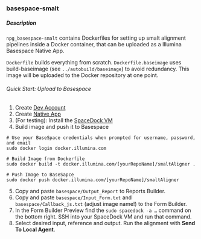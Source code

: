 ### basespace-smalt

##### Description
`npg_basespace-smalt` contains Dockerfiles for setting up smalt alignment pipelines inside a Docker container, that can be uploaded as a Illumina Basespace Native App.

`Dockerfile` builds everything from scratch.
`Dockerfile.baseimage` uses build-baseimage (see `../autobuild/baseimage`) to avoid redundancy. This image will be uploaded to the Docker repository at one point.

###### Quick Start: Upload to Basespace
1. Create [Dev Account](https://developer.basespace.illumina.com/)
2. Create [Native App](https://developer.basespace.illumina.com/apps/new)
3. (For testing): Install the [SpaceDock VM](https://developer.basespace.illumina.com/docs/content/documentation/native-apps/setup-dev-environment#Instructions_for_Mac_or_Linux)
4. Build image and push it to Basespace
```
# Use your BaseSpace credentials when prompted for username, password, and email
sudo docker login docker.illumina.com

# Build Image from Dockerfile
sudo docker build -t docker.illumina.com/[yourRepoName]/smaltAligner .

# Push Image to BaseSapce
sudo docker push docker.illumina.com/[yourRepoName]/smaltAligner
```

5. Copy and paste `basespace/Output_Report` to Reports Builder.
6. Copy and paste `basespace/Input_Form.txt` and `basespace/Callback_js.txt` (adjust image name!) to the Form Builder.
7. In the Form Builder Preview find the `sudo spacedock -a …` command on the bottom right. SSH into your SpaceDock VM and run that command.
8. Select desired input, reference and output. Run the alignment with **Send To Local Agent**.
